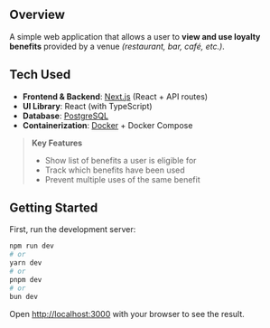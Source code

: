 ## Overview
A simple web application that allows a user to **view and use loyalty benefits** provided by a venue *(restaurant, bar, café, etc.)*.

## Tech Used

- **Frontend & Backend**: [Next.js](https://nextjs.org/) (React + API routes)  
- **UI Library**: React (with TypeScript)  
- **Database**: [PostgreSQL](https://www.postgresql.org/) 
- **Containerization**: [Docker](https://www.docker.com/) + Docker Compose   

> **Key Features**
> - Show list of benefits a user is eligible for  
> - Track which benefits have been used  
> - Prevent multiple uses of the same benefit  

## Getting Started

First, run the development server:

```bash
npm run dev
# or
yarn dev
# or
pnpm dev
# or
bun dev
```

Open [http://localhost:3000](http://localhost:3000) with your browser to see the result.
